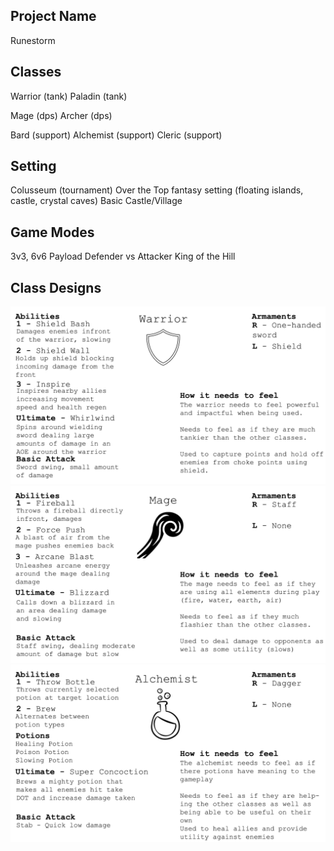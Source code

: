 Project Name
----------
Runestorm

Classes
-------
Warrior (tank)
Paladin (tank)

Mage (dps)
Archer (dps)

Bard (support)
Alchemist (support)
Cleric (support)

Setting
-------

Colusseum (tournament)
Over the Top fantasy setting (floating islands, castle, crystal caves)
Basic Castle/Village

Game Modes
----------
3v3, 6v6
Payload
Defender vs Attacker
King of the Hill

Class Designs
----------
![1](/Class%20Design/Images/Class%20Design%20-%20Warrior.png)
![1](/Class%20Design/Images/Class%20Design%20-%20Mage.png)
![1](/Class%20Design/Images/Class%20Design%20-%20Alchemist.png)


